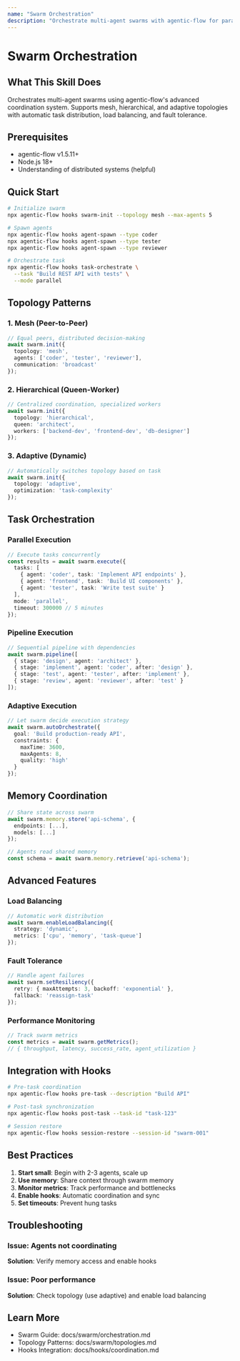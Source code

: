 ```yaml
---
name: "Swarm Orchestration"
description: "Orchestrate multi-agent swarms with agentic-flow for parallel task execution, dynamic topology, and intelligent coordination. Use when scaling beyond single agents, implementing complex workflows, or building distributed AI systems."
---
```


# Swarm Orchestration

## What This Skill Does

Orchestrates multi-agent swarms using agentic-flow's advanced coordination system. Supports mesh, hierarchical, and adaptive topologies with automatic task distribution, load balancing, and fault tolerance.

## Prerequisites

- agentic-flow v1.5.11+
- Node.js 18+
- Understanding of distributed systems (helpful)

## Quick Start

```bash
# Initialize swarm
npx agentic-flow hooks swarm-init --topology mesh --max-agents 5

# Spawn agents
npx agentic-flow hooks agent-spawn --type coder
npx agentic-flow hooks agent-spawn --type tester
npx agentic-flow hooks agent-spawn --type reviewer

# Orchestrate task
npx agentic-flow hooks task-orchestrate \
  --task "Build REST API with tests" \
  --mode parallel
```

## Topology Patterns

### 1. Mesh (Peer-to-Peer)
```typescript
// Equal peers, distributed decision-making
await swarm.init({
  topology: 'mesh',
  agents: ['coder', 'tester', 'reviewer'],
  communication: 'broadcast'
});
```

### 2. Hierarchical (Queen-Worker)
```typescript
// Centralized coordination, specialized workers
await swarm.init({
  topology: 'hierarchical',
  queen: 'architect',
  workers: ['backend-dev', 'frontend-dev', 'db-designer']
});
```

### 3. Adaptive (Dynamic)
```typescript
// Automatically switches topology based on task
await swarm.init({
  topology: 'adaptive',
  optimization: 'task-complexity'
});
```

## Task Orchestration

### Parallel Execution
```typescript
// Execute tasks concurrently
const results = await swarm.execute({
  tasks: [
    { agent: 'coder', task: 'Implement API endpoints' },
    { agent: 'frontend', task: 'Build UI components' },
    { agent: 'tester', task: 'Write test suite' }
  ],
  mode: 'parallel',
  timeout: 300000 // 5 minutes
});
```

### Pipeline Execution
```typescript
// Sequential pipeline with dependencies
await swarm.pipeline([
  { stage: 'design', agent: 'architect' },
  { stage: 'implement', agent: 'coder', after: 'design' },
  { stage: 'test', agent: 'tester', after: 'implement' },
  { stage: 'review', agent: 'reviewer', after: 'test' }
]);
```

### Adaptive Execution
```typescript
// Let swarm decide execution strategy
await swarm.autoOrchestrate({
  goal: 'Build production-ready API',
  constraints: {
    maxTime: 3600,
    maxAgents: 8,
    quality: 'high'
  }
});
```

## Memory Coordination

```typescript
// Share state across swarm
await swarm.memory.store('api-schema', {
  endpoints: [...],
  models: [...]
});

// Agents read shared memory
const schema = await swarm.memory.retrieve('api-schema');
```

## Advanced Features

### Load Balancing
```typescript
// Automatic work distribution
await swarm.enableLoadBalancing({
  strategy: 'dynamic',
  metrics: ['cpu', 'memory', 'task-queue']
});
```

### Fault Tolerance
```typescript
// Handle agent failures
await swarm.setResiliency({
  retry: { maxAttempts: 3, backoff: 'exponential' },
  fallback: 'reassign-task'
});
```

### Performance Monitoring
```typescript
// Track swarm metrics
const metrics = await swarm.getMetrics();
// { throughput, latency, success_rate, agent_utilization }
```

## Integration with Hooks

```bash
# Pre-task coordination
npx agentic-flow hooks pre-task --description "Build API"

# Post-task synchronization
npx agentic-flow hooks post-task --task-id "task-123"

# Session restore
npx agentic-flow hooks session-restore --session-id "swarm-001"
```

## Best Practices

1. **Start small**: Begin with 2-3 agents, scale up
2. **Use memory**: Share context through swarm memory
3. **Monitor metrics**: Track performance and bottlenecks
4. **Enable hooks**: Automatic coordination and sync
5. **Set timeouts**: Prevent hung tasks

## Troubleshooting

### Issue: Agents not coordinating
**Solution**: Verify memory access and enable hooks

### Issue: Poor performance
**Solution**: Check topology (use adaptive) and enable load balancing

## Learn More

- Swarm Guide: docs/swarm/orchestration.md
- Topology Patterns: docs/swarm/topologies.md
- Hooks Integration: docs/hooks/coordination.md
